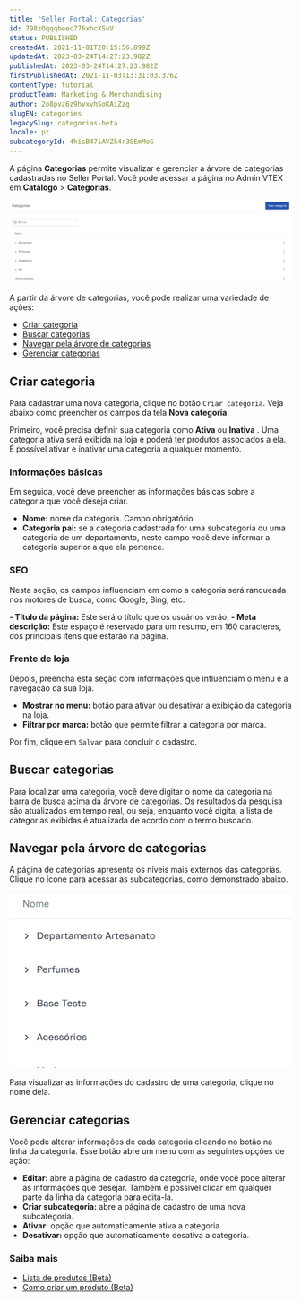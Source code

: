 ```yaml
---
title: 'Seller Portal: Categorias'
id: 798zOqqqbeec776xhcXSuV
status: PUBLISHED
createdAt: 2021-11-01T20:15:56.899Z
updatedAt: 2023-03-24T14:27:23.982Z
publishedAt: 2023-03-24T14:27:23.982Z
firstPublishedAt: 2021-11-03T13:31:03.376Z
contentType: tutorial
productTeam: Marketing & Merchandising
author: 2o8pvz6z9hvxvhSoKAiZzg
slugEN: categories
legacySlug: categorias-beta
locale: pt
subcategoryId: 4hisB47iAVZk4r3SEmMoG
---
```


A página **Categorias** permite visualizar e gerenciar a árvore de categorias cadastradas no Seller Portal. Você pode acessar a página no Admin VTEX em **Catálogo** > **Categorias**.

![categorias-pt](https://raw.githubusercontent.com/vtexdocs/help-center-content/refs/heads/main/docs/pt/tutorials/sellers/seller-portal/categorias_1.PNG)

A partir da árvore de categorias, você pode realizar uma variedade de ações:

- [Criar categoria](#criar-categoria)
- [Buscar categorias](#buscar-categorias)
- [Navegar pela árvore de categorias](#navegar-pela-arvore-de-categorias)
- [Gerenciar categorias](#gerenciar-categorias)

## Criar categoria
Para cadastrar uma nova categoria, clique no botão `Criar categoria`. Veja abaixo  como preencher os campos da tela __Nova categoria__.

Primeiro, você precisa definir sua categoria como **Ativa** <i class="fas fa-toggle-on"></i> ou **Inativa** <i class="fas fa-toggle-off"></i>. Uma categoria ativa será exibida na loja e poderá ter produtos associados a ela. É possível ativar e inativar uma categoria a qualquer momento.

### Informações básicas
Em seguida, você deve preencher as informações básicas sobre a categoria que você deseja criar.

- **Nome:** nome da categoria. Campo obrigatório.
- **Categoria pai:** se a categoria cadastrada for uma subcategoria ou uma categoria de um departamento, neste campo você deve informar a categoria superior a que ela pertence.

 ### SEO
Nesta seção, os campos influenciam em como a categoria será ranqueada nos motores de busca, como Google, Bing, etc.

 **- Título da página:** Este será o título que os usuários verão.
 **- Meta descrição:** Este espaço é reservado para um resumo, em 160 caracteres, dos principais itens que estarão na página. 

### Frente de loja
Depois, preencha esta seção com informações que influenciam o menu e a navegação da sua loja.

- **Mostrar no menu:** botão para ativar ou desativar a exibição da categoria na loja.
- **Filtrar por marca:** botão que permite filtrar a categoria  por marca.

Por fim, clique em `Salvar` para concluir o cadastro.

## Buscar categorias
Para localizar uma categoria, você deve digitar o nome da categoria na barra de busca acima da árvore de categorias. Os resultados da pesquisa são atualizados em tempo real, ou seja, enquanto você digita, a lista de categorias exibidas é atualizada de acordo com o termo buscado.

## Navegar pela árvore de categorias
A página de categorias apresenta os níveis mais externos das categorias. Clique no ícone <i class="fas fa-angle-right"></i> para acessar as subcategorias, como demonstrado abaixo.

![arvore-categoria-PT](https://raw.githubusercontent.com/vtexdocs/help-center-content/refs/heads/main/docs/pt/tutorials/sellers/seller-portal/categorias_2.gif)

Para visualizar as informações do cadastro de uma categoria, clique no nome dela.

## Gerenciar categorias
Você pode alterar informações de cada categoria clicando no botão <i class="fas fa-ellipsis-v"></i> na linha da categoria. Esse botão abre um menu com as seguintes opções de ação:

- **Editar:** abre a página de cadastro da categoria, onde você pode alterar as informações que desejar. Também é possível clicar em qualquer parte da linha da categoria para editá-la.
- **Criar subcategoria:** abre a página de cadastro de uma nova subcategoria.
- **Ativar:** opção que automaticamente ativa a categoria.
- **Desativar:** opção que automaticamente desativa a categoria.

### Saiba mais

* [Lista de produtos (Beta)](https://help.vtex.com/pt/tutorial/lista-de-produtos-beta--49vxWqoaWRZC4atwLz6cMg)
* [Como criar um produto (Beta)](https://help.vtex.com/pt/tutorial/como-criar-um-produto-beta--671zAWe0B9eCikzDu7kB1G)

